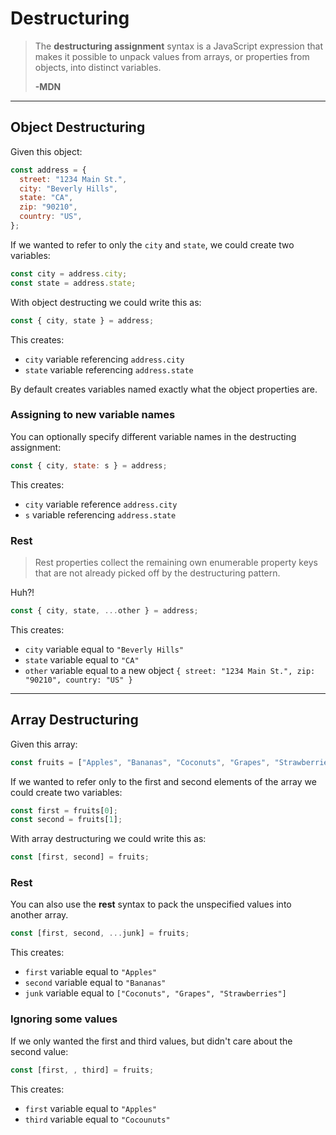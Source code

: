 # Destructuring

> The **destructuring assignment** syntax is a JavaScript expression that makes it possible to unpack values from arrays, or properties from objects, into distinct variables.
>
> **-MDN**

-----
## Object Destructuring
Given this object:
```js
const address = {
  street: "1234 Main St.",
  city: "Beverly Hills",
  state: "CA",
  zip: "90210",
  country: "US",
};
```

If we wanted to refer to only the `city` and `state`, we could create two variables:
```js
const city = address.city;
const state = address.state;
```

With object destructing we could write this as:
```js
const { city, state } = address;
```
This creates:
- `city` variable referencing `address.city`
- `state` variable referencing `address.state`

By default creates variables named exactly what the object properties are.

### Assigning to new variable names

You can optionally specify different variable names in the destructing assignment:
```js
const { city, state: s } = address;
```

This creates:
- `city` variable reference `address.city`
- `s` variable referencing `address.state`

### Rest
> Rest properties collect the remaining own enumerable property keys that are not already picked off by the destructuring pattern.

Huh?!

```js
const { city, state, ...other } = address;
```
This creates:
- `city` variable equal to `"Beverly Hills"`
- `state` variable equal to `"CA"`
- `other` variable equal to a new object `{ street: "1234 Main St.", zip: "90210", country: "US" }`

-----
## Array Destructuring
Given this array:
```js
const fruits = ["Apples", "Bananas", "Coconuts", "Grapes", "Strawberries"];
```

If we wanted to refer only to the first and second elements of the array we could create two variables:
```js
const first = fruits[0];
const second = fruits[1];
```

With array destructuring we could write this as:
```js
const [first, second] = fruits;
```

### Rest
You can also use the **rest** syntax to pack the unspecified values into another array.

```js
const [first, second, ...junk] = fruits;
```
This creates:
- `first` variable equal to `"Apples"`
- `second` variable equal to `"Bananas"`
- `junk` variable equal to `["Coconuts", "Grapes", "Strawberries"]`

### Ignoring some values
If we only wanted the first and third values, but didn't care about the second value:
```js
const [first, , third] = fruits;
```
This creates:
- `first` variable equal to `"Apples"`
- `third` variable equal to `"Cocounuts"`
